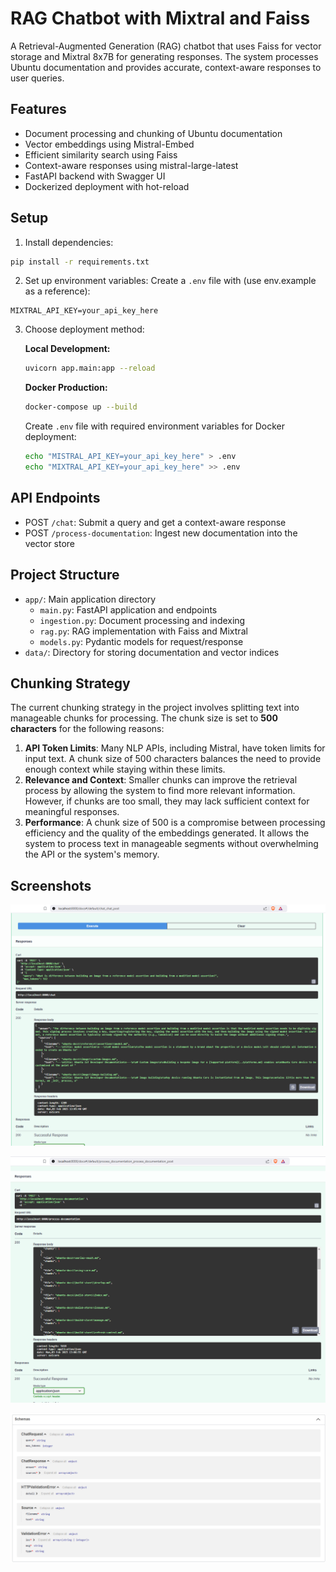# RAG Chatbot with Mixtral and Faiss

A Retrieval-Augmented Generation (RAG) chatbot that uses Faiss for vector storage and Mixtral 8x7B for generating responses. The system processes Ubuntu documentation and provides accurate, context-aware responses to user queries.

## Features

- Document processing and chunking of Ubuntu documentation
- Vector embeddings using Mistral-Embed
- Efficient similarity search using Faiss
- Context-aware responses using mistral-large-latest
- FastAPI backend with Swagger UI
- Dockerized deployment with hot-reload

## Setup

1. Install dependencies:

```bash
pip install -r requirements.txt
```

2. Set up environment variables:
   Create a `.env` file with (use env.example as a reference):

```
MIXTRAL_API_KEY=your_api_key_here
```

3. Choose deployment method:

   **Local Development:**

   ```bash
   uvicorn app.main:app --reload
   ```

   **Docker Production:**

   ```bash
   docker-compose up --build
   ```

   Create `.env` file with required environment variables for Docker deployment:

   ```bash
   echo "MISTRAL_API_KEY=your_api_key_here" > .env
   echo "MIXTRAL_API_KEY=your_api_key_here" >> .env
   ```

## API Endpoints

- POST `/chat`: Submit a query and get a context-aware response
- POST `/process-documentation`: Ingest new documentation into the vector store

## Project Structure

- `app/`: Main application directory
  - `main.py`: FastAPI application and endpoints
  - `ingestion.py`: Document processing and indexing
  - `rag.py`: RAG implementation with Faiss and Mixtral
  - `models.py`: Pydantic models for request/response
- `data/`: Directory for storing documentation and vector indices

## Chunking Strategy

The current chunking strategy in the project involves splitting text into manageable chunks for processing. The chunk size is set to **500 characters** for the following reasons:

1. **API Token Limits**: Many NLP APIs, including Mistral, have token limits for input text. A chunk size of 500 characters balances the need to provide enough context while staying within these limits.
2. **Relevance and Context**: Smaller chunks can improve the retrieval process by allowing the system to find more relevant information. However, if chunks are too small, they may lack sufficient context for meaningful responses.
3. **Performance**: A chunk size of 500 is a compromise between processing efficiency and the quality of the embeddings generated. It allows the system to process text in manageable segments without overwhelming the API or the system's memory.

## Screenshots

![alt text](image.png)

![alt text](image-1.png)

![alt text](image-2.png)
